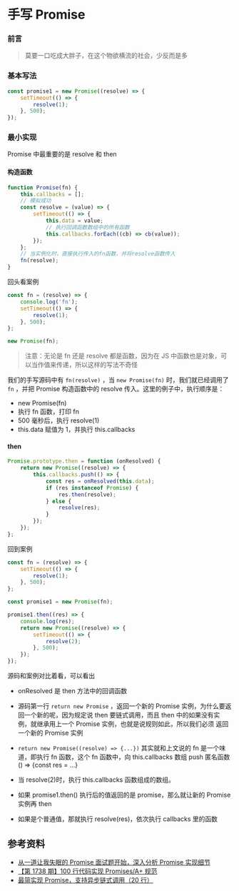 # 手写 Promise

### 前言

> 莫要一口吃成大胖子，在这个物欲横流的社会，少反而是多

### 基本写法

```javascript
const promise1 = new Promise((resolve) => {
    setTimeout(() => {
        resolve(1);
    }, 500);
});
```

### 最小实现

Promise 中最重要的是 resolve 和 then

#### 构造函数

```javascript
function Promise(fn) {
    this.callbacks = [];
    // 模拟成功
    const resolve = (value) => {
        setTimeout(() => {
            this.data = value;
            // 执行回调函数数组中的所有函数
            this.callbacks.forEach((cb) => cb(value));
        });
    };
    // 当实例化时，直接执行传入的fn函数，并将resolve函数传入
    fn(resolve);
}
```

回头看案例

```javascript
const fn = (resolve) => {
    console.log('fn');
    setTimeout(() => {
        resolve(1);
    }, 500);
};

new Promise(fn);
```

> 注意：无论是 fn 还是 resolve 都是函数，因为在 JS 中函数也是对象，可以当作值来传递，所以这样的写法不奇怪

我们的手写源码中有 `fn(resolve)` ，当 `new Promise(fn)` 时，我们就已经调用了 `fn` ，并把 Promise 构造函数中的 resolve 传入。这里的例子中，执行顺序是：

-   new Promise(fn)
-   执行 fn 函数，打印 fn
-   500 毫秒后，执行 resolve(1)
-   this.data 赋值为 1，并执行 this.callbacks

#### then

```javascript
Promise.prototype.then = function (onResolved) {
    return new Promise((resolve) => {
        this.callbacks.push(() => {
            const res = onResolved(this.data);
            if (res instanceof Promise) {
                res.then(resolve);
            } else {
                resolve(res);
            }
        });
    });
};
```

回到案例

```javascript
const fn = (resolve) => {
    setTimeout(() => {
        resolve(1);
    }, 500);
};

const promise1 = new Promise(fn);

promise1.then((res) => {
    console.log(res);
    return new Promise((resolve) => {
        setTimeout(() => {
            resolve(2);
        }, 500);
    });
});
```

源码和案例对比着看，可以看出

-   onResolved 是 then 方法中的回调函数

-   源码第一行 `return new Promise` ，返回一个新的 Promise 实例，为什么要返回一个新的呢，因为规定说 then 要链式调用，而且 then 中的如果没有实例，就继承用上一个 Promise 实例，也就是说规则如此，所以我们必须 返回一个新的 Promise 实例

-   `return new Promise((resolve) => {...})` 其实就和上文说的 fn 是一个味道，即执行 fn 函数，这个 fn 函数中，向 this.callbacks 数组 push 匿名函数() => {const res = ...}

-   当 resolve(2)时，执行 this.callbacks 函数组成的数组。

-   如果 promise1.then() 执行后的值返回的是 promise，那么就让新的 Promise 实例再 then

-   如果是个普通值，那就执行 resolve(res)，依次执行 callbacks 里的函数

## 参考资料

-   [从一道让我失眠的 Promise 面试题开始，深入分析 Promise 实现细节](https://juejin.cn/post/6945319439772434469)
-   [【第 1738 期】100 行代码实现 Promises/A+ 规范](https://mp.weixin.qq.com/s?__biz=MjM5MTA1MjAxMQ==&mid=2651234151&idx=1&sn=6292156c16e851d8d5f1dbccdfc82a74&chksm=bd4946e38a3ecff561bef99277e0f1ad5ec7f7014437aa100cb01e872eee80985adb04734b11&mpshare=1&scene=1&srcid=&sharer_sharetime=1570493248167&sharer_shareid=778ad5bf3b27e0078eb105d7277263f6#rd)
-   [最简实现 Promise，支持异步链式调用（20 行）](https://juejin.cn/post/6844904094079926286)
